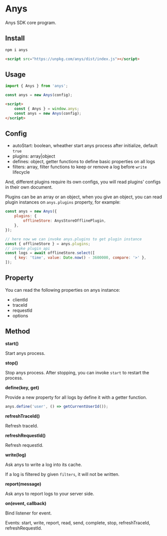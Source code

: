 # Anys

Anys SDK core program.

## Install

```sh
npm i anys
```

```html
<script src="https://unpkg.com/anys/dist/index.js"></script>
```

## Usage

```js
import { Anys } from 'anys';

const anys = new Anys(config);
```

```html
<script>
    const { Anys } = window.anys;
    const anys = new Anys(config);
</script>
```

## Config

- autoStart: boolean, wheather start anys process after initialize, default `true`
- plugins: array|object
- defines: object, getter functions to define basic properties on all logs
- filters: array, filter functions to keep or remove a log before `write` lifecycle

And, different plugins require its own configs, you will read plugins' configs in their own document.

Plugins can be an array or an object, when you give an object, you can read plugin instances on `anys.plugins` property, for example:

```js
const anys = new Anys({
    plugins: {
        offlineStore: AnysStoreOfflinePlugin,
    },
});

// here now we can invoke anys.plugins to get plugin instance
const { offlineStore } = anys.plugins;
// invoke plugin api
const logs = await offlineStore.select([
    { key: 'time', value: Date.now() - 3600000, compare: '>' },
]);
```

## Property

You can read the following properties on anys instance:

- clientId
- traceId
- requestId
- options

## Method

**start()**

Start anys process.

**stop()**

Stop anys process.
After stopping, you can invoke `start` to restart the process.

**define(key, get)**

Provide a new property for all logs by define it with a getter function.

```js
anys.define('user', () => getCurrentUserId());
```

**refreshTraceId()**

Refresh traceId.

**refreshRequestId()**

Refresh requestId.

**write(log)**

Ask anys to write a log into its cache.

If a log is filtered by given `filters`, it will not be written.

**report(message)**

Ask anys to report logs to your server side.

**on(event, callback)**

Bind listener for event.

Events: start, write, report, read, send, complete, stop, refreshTraceId, refreshRequestId.
